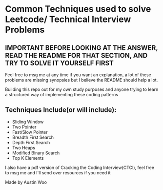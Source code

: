 # Common Techniques used to solve Leetcode/ Technical Interview Problems  

## IMPORTANT BEFORE LOOKING AT THE ANSWER, READ THE README FOR THAT SECTION, AND TRY TO SOLVE IT YOURSELF FIRST
Feel free to msg me at any time if you want an explanation, a lot of these problems are missing synopsies but I believe the README should help a lot. 

Building this repo out for my own study purposes and anyone trying to learn a structured way of implementing these coding patterns

## Techniques Include(or will include):
- Sliding Window
- Two Pointer
- Fast/Slow Pointer
- Breadth First Search
- Depth First Search
- Two Heaps
- Modified Binary Search
- Top K Elements

I also have a pdf version of Cracking the Coding Interview(CTCI), feel free to msg me and I'll send over resources if you need it  

Made by Austin Woo
